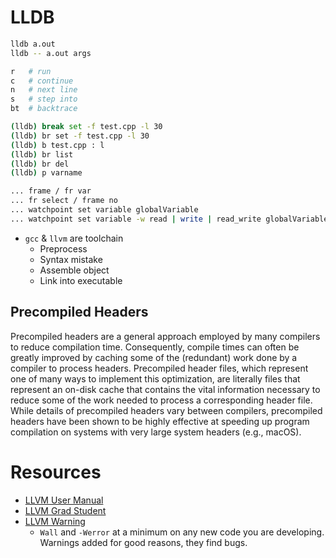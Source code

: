 # LLDB

```bash
lldb a.out
lldb -- a.out args

r   # run
c   # continue
n   # next line
s   # step into
bt  # backtrace

(lldb) break set -f test.cpp -l 30
(lldb) br set -f test.cpp -l 30
(lldb) b test.cpp : l
(lldb) br list
(lldb) br del
(lldb) p varname

... frame / fr var
... fr select / frame no
... watchpoint set variable globalVariable
... watchpoint set variable -w read | write | read_write globalVariable
```

- `gcc` & `llvm` are toolchain
    - Preprocess
    - Syntax mistake
    - Assemble object
    - Link into executable

## Precompiled Headers

Precompiled headers are a general approach employed by many compilers to reduce compilation time. Consequently, compile times can often be greatly improved by caching some of the (redundant) work done by a compiler to process headers. Precompiled header files, which represent one of many ways to implement this optimization, are literally files that represent an on-disk cache that contains the vital information necessary to reduce some of the work needed to process a corresponding header file. While details of precompiled headers vary between compilers, precompiled headers have been shown to be highly effective at speeding up program compilation on systems with very large system headers (e.g., macOS).


# Resources
- [LLVM User Manual](https://clang.llvm.org/docs/UsersManual.html#terminology)
- [LLVM Grad Student](http://www.cs.cornell.edu/~asampson/blog/llvm.html)
- [LLVM Warning](https://softwareengineering.stackexchange.com/questions/122608/clang-warning-flags-for-objective-c-development/124574#124574)
    - `Wall` and `-Werror` at a minimum on any new code you are developing. Warnings added for good reasons, they find bugs.